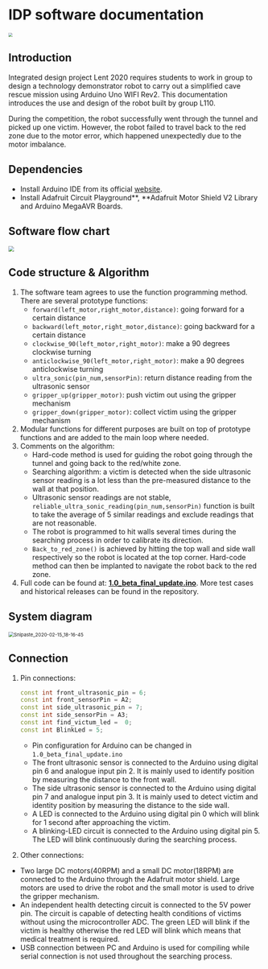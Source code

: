 # IDP software documentation

<img src="https://i.loli.net/2020/02/15/RnDE4CWvXdGeTBb.jpg" style="zoom:50%;" />

## Introduction

Integrated design project Lent 2020 requires students to work in group to design a technology demonstrator robot to carry out a simplified cave rescue mission using Arduino Uno WIFI Rev2. This documentation introduces the use and design of the robot built by group L110.

During the competition, the robot successfully went through the tunnel and picked up one victim. However, the robot failed to travel back to the red zone due to the motor error, which happened unexpectedly due to the motor imbalance.

## Dependencies

- Install Arduino IDE from its official [website](https://www.arduino.cc/en/main/software).
- Install Adafruit Circuit Playground**, **Adafruit Motor Shield V2 Library and Arduino MegaAVR Boards.



## Software flow chart

<img src="https://i.loli.net/2020/02/16/JUh7NMtLIBkqmpi.png" style="zoom:67%;" />

## Code structure & Algorithm 

1. The software team agrees to use the function programming method. There are several prototype functions:
   - `forward(left_motor,right_motor,distance)`: going forward for a certain distance
   - `backward(left_motor,right_motor,distance)`: going backward for a certain distance
   - `clockwise_90(left_motor,right_motor)`: make a 90 degrees clockwise turning
   - `anticlockwise_90(left_motor,right_motor)`: make a 90 degrees anticlockwise turning
   - `ultra_sonic(pin_num,sensorPin)`: return distance reading from the ultrasonic sensor
   - `gripper_up(gripper_motor)`: push victim out using the gripper mechanism
   - `gripper_down(gripper_motor)`: collect victim using the gripper mechanism
2. Modular functions for different purposes are built on top of prototype functions and are added to the main loop where needed.
3. Comments on the algorithm:
   - Hard-code method is used for guiding the robot going through the tunnel and going back to the red/white zone.
   - Searching algorithm: a victim is detected when the side ultrasonic sensor reading is a lot less than the pre-measured distance to the wall at that position.
   - Ultrasonic sensor readings are not stable, `reliable_ultra_sonic_reading(pin_num,sensorPin)` function is built to take the average of 5 similar readings and exclude readings that are not reasonable.
   - The robot is programmed to hit walls several times during the searching process in order to calibrate its direction.
   - `Back_to_red_zone()` is achieved by hitting the top wall and side wall respectively so the robot is located at the top corner. Hard-code method can then be implanted to navigate the robot back to the red zone.
4. Full code can be found at: [**1.0_beta_final_update.ino**](https://github.com/helenayyan/idp/blob/master/1.0_beta_final_update/1.0_beta_final_update.ino). More test cases and historical releases can be found in the repository.

## System diagram 

<img src="https://i.loli.net/2020/02/16/qXDw5uaOSUL4sck.png" alt="Snipaste_2020-02-15_18-16-45" style="zoom:67%;" />

## Connection

1. Pin connections:

   ``` c++
   const int front_ultrasonic_pin = 6;
   const int front_sensorPin = A2;
   const int side_ultrasonic_pin = 7;
   const int side_sensorPin = A3;
   const int find_victum_led =  0;
   const int BlinkLed = 5;
   ```

   - Pin configuration for Arduino can be changed in `1.0_beta_final_update.ino`
   - The front ultrasonic sensor is connected to the Arduino using digital pin 6 and analogue input pin 2. It is mainly used to identify position by measuring the distance to the front wall.
   - The side ultrasonic sensor is connected to the Arduino using digital pin 7 and analogue input pin 3. It is mainly used to detect victim and identity position by measuring the distance to the side wall.
   - A LED is connected to the Arduino using digital pin 0 which will blink for 1 second after approaching the victim.
   - A blinking-LED circuit is connected to the Arduino using digital pin 5. The LED will blink continuously during the searching process.

2.  Other connections:

   - Two large DC motors(40RPM) and a small DC motor(18RPM) are connected to the Arduino through the Adafruit motor shield. Large motors are used to drive the robot and the small motor is used to drive the gripper mechanism.
   - An independent health detecting circuit is connected to the 5V power pin. The circuit is capable of detecting health conditions of victims without using the microcontroller ADC. The green LED will blink if the victim is healthy otherwise the red LED will blink which means that medical treatment is required.
   - USB connection between PC and Arduino is used for compiling while serial connection is not used throughout the searching process.
